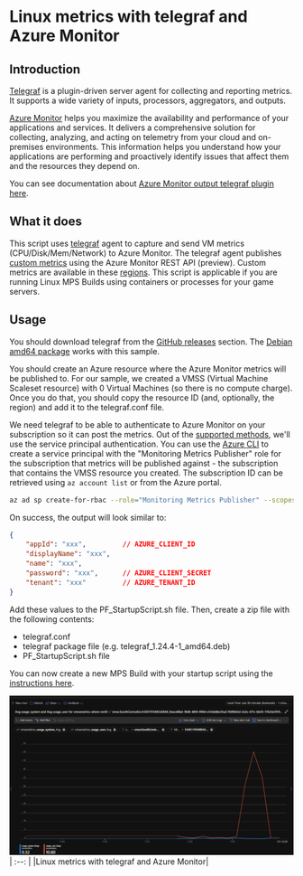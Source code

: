 # Linux metrics with telegraf and Azure Monitor

## Introduction

[Telegraf](https://github.com/influxdata/telegraf) is a plugin-driven server agent for collecting and reporting metrics. It supports a wide variety of inputs, processors, aggregators, and outputs.

[Azure Monitor](https://learn.microsoft.com/en-us/azure/azure-monitor/overview) helps you maximize the availability and performance of your applications and services. It delivers a comprehensive solution for collecting, analyzing, and acting on telemetry from your cloud and on-premises environments. This information helps you understand how your applications are performing and proactively identify issues that affect them and the resources they depend on.

You can see documentation about [Azure Monitor output telegraf plugin here](https://github.com/influxdata/telegraf/tree/master/plugins/outputs/azure_monitor/README.md).

## What it does

This script uses [telegraf](https://www.influxdata.com/time-series-platform/telegraf/) agent to capture and send VM metrics (CPU/Disk/Mem/Network) to Azure Monitor. The telegraf agent publishes [custom metrics](https://docs.microsoft.com/en-us/azure/azure-monitor/platform/metrics-custom-overview) using the Azure Monitor REST API (preview). Custom metrics are available in these [regions](https://docs.microsoft.com/en-us/azure/azure-monitor/platform/metrics-custom-overview#supported-regions). This script is applicable if you are running Linux MPS Builds using containers or processes for your game servers.

## Usage

You should download telegraf from the [GitHub releases](https://github.com/influxdata/telegraf/releases) section. The [Debian amd64 package](https://dl.influxdata.com/telegraf/releases/telegraf_1.24.4-1_amd64.deb) works with this sample.

You should create an Azure resource where the Azure Monitor metrics will be published to. For our sample, we created a VMSS (Virtual Machine Scaleset resource) with 0 Virtual Machines (so there is no compute charge). Once you do that, you should copy the resource ID (and, optionally, the region) and add it to the telegraf.conf file.

We need telegraf to be able to authenticate to Azure Monitor on your subscription so it can post the metrics. Out of the [supported methods](https://github.com/influxdata/telegraf/blob/master/plugins/outputs/azure_monitor/README.md#authentication), we'll use the service principal authentication. You can use the [Azure CLI](https://docs.microsoft.com/en-us/cli/azure/) to create a service principal with the "Monitoring Metrics Publisher" role for the subscription that metrics will be published against - the subscription that contains the VMSS resource you created. The subscription ID can be retrieved using `az account list` or from the Azure portal.

```bash
az ad sp create-for-rbac --role="Monitoring Metrics Publisher" --scopes="/subscriptions/<replace-with-subscription-id>"
```

On success, the output will look similar to:

```json
{
    "appId": "xxx",         // AZURE_CLIENT_ID
    "displayName": "xxx",
    "name": "xxx",
    "password": "xxx",      // AZURE_CLIENT_SECRET
    "tenant": "xxx"         // AZURE_TENANT_ID
}
```

Add these values to the PF_StartupScript.sh file. Then, create a zip file with the following contents:

- telegraf.conf
- telegraf package file (e.g. telegraf_1.24.4-1_amd64.deb)
- PF_StartupScript.sh file

You can now create a new MPS Build with your startup script using the [instructions here](https://learn.microsoft.com/en-us/gaming/playfab/features/multiplayer/servers/vmstartupscript).

![Linux metrics with telegraf and Azure Monitor](../media/linux_metrics_telegraf_azuremonitor.png)
| :--: |
|Linux metrics with telegraf and Azure Monitor|

